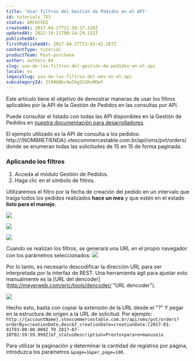 ```yaml
---
title: 'Usar filtros del Gestión de Pedidos en el API'
id: tutorials_753
status: ARCHIVED
createdAt: 2017-04-27T21:58:17.338Z
updatedAt: 2022-10-21T00:14:29.132Z
publishedAt: 
firstPublishedAt: 2017-04-27T23:03:42.267Z
contentType: tutorial
productTeam: Post-purchase
author: authors_84
slug: uso-de-los-filtros-del-gestión-de-pedidos-en-el-api
locale: es
legacySlug: uso-de-los-filtros-del-oms-en-el-api
subcategoryId: 2t00bBkcAwIkgSCGKsMOwY
---
```


Este artículo tiene el objetivo de demostrar maneras de usar los filtros aplicables por la API de la Gestión de Pedidos en las consultas por API.

Puede consultar el listado con todas las API disponibles en la Gestión de Pedidos en [nuestra documentación para desarrolladores](https://developers.vtex.com "nuestra documentación para desarrolladores").

El ejemplo utilizado es la API de consulta a los pedidos: http://{NOMBRETIENDA}.vtexcommercestable.com.br/api/oms/pvt/orders/ donde se enumeran todas las solicitudes de 15 en 15 de forma paginada.

### Aplicando los filtros

1. Acceda al módulo Gestión de Pedidos.
2. Haga clic en el símbolo de filtros.

Utilizaremos el filtro por la fecha de creación del pedido en un intervalo que traiga todos los pedidos realizados **hace un mes** y que estén en el estado **listo para el manejo.**

![](https://images.contentful.com/alneenqid6w5/53zjSDeDBe20MkAQa2iqk0/ba1b8b24ddb63e121dd060a79aa1a534/OMS_Filtro5.png)

![](https://images.contentful.com/alneenqid6w5/3AS1rSk36MAwSIMGkaqsSm/1c496620f9c9669b7c9ccd6078681f8e/OMS_Filtro.png)

![](https://images.contentful.com/alneenqid6w5/jj5tYpFP8WkYicAAIymCa/5157cf41ab647f31e20db895669eabea/OMS_Filtro2.png)

Cuando se realizan los filtros, se generará una URL en el propio navegador con los parámetros seleccionados:
![](https://images.contentful.com/alneenqid6w5/WYPqJKIjwkuCO86SMU6sy/d5ad173798f8103c19990eed35709ecf/OMS_Filtro3.png)

Por lo tanto, es necesario descodificar la dirección URL para ser interpretada por la interfaz de REST. Una herramienta ágil para ajustar esto manualmente es la [URL del dencoder]
(http://meyerweb.com/eric/tools/dencoder/ "URL dencoder").

![](https://images.contentful.com/alneenqid6w5/4j6WPSCXq084cMaIcQ8QsE/8dcab3bc07fd714af788cea586293f57/OMS_Filtro4.png)

Hecho esto, basta con copiar la extensión de la URL desde el "?" Y pegar en la estructura de origen a la URL de solicitud.
Por ejemplo: `http://{accountName}.vtexcommercestable.com.br/api/oms/pvt/orders?orderBy=creationDate,desc&f_creationDate=creationDate:[2017-01-01T03:00:00.000Z TO 2017-07-10T02:59:59.999Z]&f_statusDescription=Pronto+para+o+manuseio`

Para utilizar la paginación y determinar la cantidad de registros por página, introduzca los parámetros `&page=1&per_page=100`.

